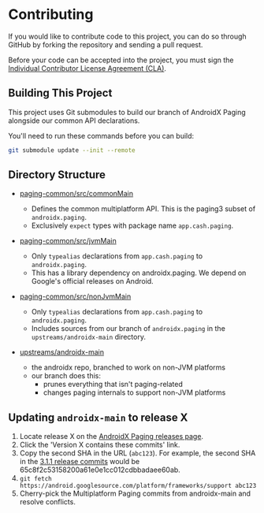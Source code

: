 # Contributing

If you would like to contribute code to this project,
you can do so through GitHub by forking the repository and sending a pull request.

Before your code can be accepted into the project,
you must sign the [Individual Contributor License Agreement (CLA)](http://squ.re/sign-the-cla).

## Building This Project

This project uses Git submodules to build our branch of AndroidX Paging alongside our common API declarations.

You'll need to run these commands before you can build:

```bash
git submodule update --init --remote
```

## Directory Structure

- [paging-common/src/commonMain](paging-common/src/commonMain)
  - Defines the common multiplatform API.
    This is the paging3 subset of `androidx.paging`.
  - Exclusively `expect` types with package name `app.cash.paging`.

- [paging-common/src/jvmMain](paging-common/src/jvmMain)
  - Only `typealias` declarations from `app.cash.paging` to `androidx.paging`.
  - This has a library dependency on androidx.paging.
    We depend on Google's official releases on Android.

- [paging-common/src/nonJvmMain](paging-common/src/nonJvmMain)
  - Only `typealias` declarations from `app.cash.paging` to `androidx.paging`.
  - Includes sources from our branch of `androidx.paging` in the `upstreams/androidx-main` directory.

- [upstreams/androidx-main](upstreams/androidx-main)
  - the androidx repo, branched to work on non-JVM platforms
  - our branch does this:
    - prunes everything that isn't paging-related
    - changes paging internals to support non-JVM platforms

## Updating `androidx-main` to release X

1. Locate release X on the [AndroidX Paging releases page](https://developer.android.com/jetpack/androidx/releases/paging).
2. Click the 'Version X contains these commits' link.
3. Copy the second SHA in the URL (`abc123`).
   For example, the second SHA in the [3.1.1 release commits](https://android.googlesource.com/platform/frameworks/support/+log/04b73e954d139340d0ac8b00cdcef55b103ba393..65c8f2c53158200a61e0e1cc012cdbbadaee60ab/paging) would be 65c8f2c53158200a61e0e1cc012cdbbadaee60ab.
4. `git fetch https://android.googlesource.com/platform/frameworks/support abc123`
5. Cherry-pick the Multiplatform Paging commits from androidx-main and resolve conflicts.
